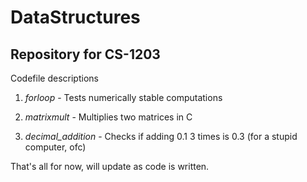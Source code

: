 # DataStructures
## Repository for CS-1203

Codefile descriptions

1. *forloop* - Tests numerically stable computations

2. *matrixmult* - Multiplies two matrices in C
3. *decimal_addition* - Checks if adding 0.1 3 times is 0.3 (for a stupid computer, ofc)


That's all for now, will update as code is written.
